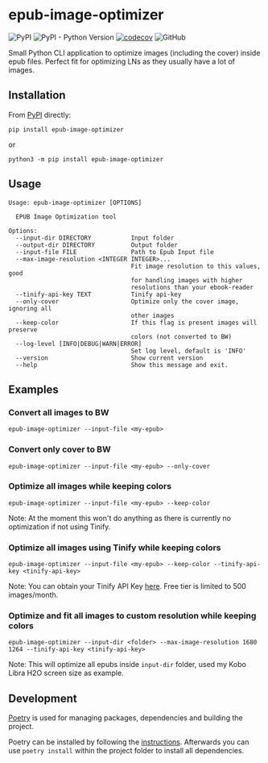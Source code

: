 # epub-image-optimizer

![PyPI](https://img.shields.io/pypi/v/epub-image-optimizer)
![PyPI - Python Version](https://img.shields.io/pypi/pyversions/epub-image-optimizer)
[![codecov](https://codecov.io/gh/Jabbo16/epub-image-optimizer/branch/main/graph/badge.svg?token=FCE3APT4ZP)](https://codecov.io/gh/Jabbo16/epub-image-optimizer)
![GitHub](https://img.shields.io/github/license/jabbo16/epub-image-optimizer)

Small Python CLI application to optimize images (including the cover) inside epub files. Perfect fit for optimizing LNs as they usually have a lot of images.

## Installation

From [PyPI](https://pypi.python.org/pypi/epub-image-optimizer/) directly:

```shell
pip install epub-image-optimizer
```

or

```shell
python3 -m pip install epub-image-optimizer
```

## Usage

```text
Usage: epub-image-optimizer [OPTIONS]

  EPUB Image Optimization tool

Options:
  --input-dir DIRECTORY           Input folder
  --output-dir DIRECTORY          Output folder
  --input-file FILE               Path to Epub Input file
  --max-image-resolution <INTEGER INTEGER>...
                                  Fit image resolution to this values, good
                                  for handling images with higher
                                  resolutions than your ebook-reader
  --tinify-api-key TEXT           Tinify api-key
  --only-cover                    Optimize only the cover image, ignoring all
                                  other images
  --keep-color                    If this flag is present images will preserve
                                  colors (not converted to BW)
  --log-level [INFO|DEBUG|WARN|ERROR]
                                  Set log level, default is 'INFO'
  --version                       Show current version
  --help                          Show this message and exit.
```

## Examples

### Convert all images to BW

```shell
epub-image-optimizer --input-file <my-epub>
```

### Convert only cover to BW

```shell
epub-image-optimizer --input-file <my-epub> --only-cover
```

### Optimize all images while keeping colors

```shell
epub-image-optimizer --input-file <my-epub> --keep-color
```

Note: At the moment this won't do anything as there is currently no optimization if not using Tinify.

### Optimize all images using Tinify while keeping colors

```shell
epub-image-optimizer --input-file <my-epub> --keep-color --tinify-api-key <tinify-api-key>
```

Note: You can obtain your Tinify API Key [here](https://tinypng.com/developers). Free tier is limited to 500 images/month.

### Optimize and fit all images to custom resolution while keeping colors

```shell
epub-image-optimizer --input-dir <folder> --max-image-resolution 1680 1264 --tinify-api-key <tinify-api-key>
```

Note: This will optimize all epubs inside `input-dir` folder, used my Kobo Libra H2O screen size as example.

## Development

[Poetry](https://github.com/python-poetry/poetry) is used for managing packages, dependencies and building the project.

Poetry can be installed by following the [instructions](https://github.com/python-poetry/poetry). Afterwards you can use `poetry install` within the project folder to install all dependencies.
